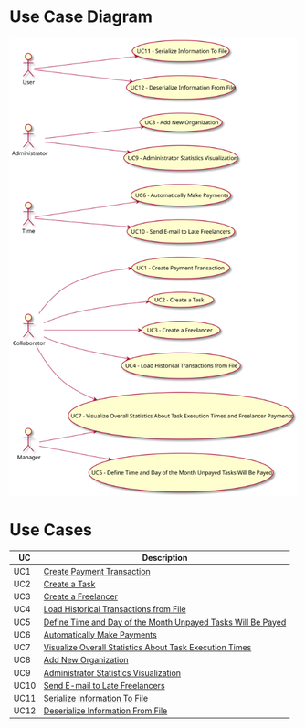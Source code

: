 # Use Case Diagram

![DUC](DUC.svg)

# Use Cases

| UC   | Description |
|------|-------------|
| UC1  | [Create Payment Transaction](../UC_01/UC_01.md) |
| UC2  | [Create a Task](../UC_02/UC_02.md) |
| UC3  | [Create a Freelancer](../UC_03/UC_03.md) |
| UC4  | [Load Historical Transactions from File](../UC_04/UC_04.md) |
| UC5  | [Define Time and Day of the Month Unpayed Tasks Will Be Payed](../5/UC_05.md)
| UC6  | [Automatically Make Payments](../UC_06/UC_06.md) |
| UC7  | [Visualize Overall Statistics About Task Execution Times](../UC_07/UC_07.md) |
| UC8  | [Add New Organization](../UC_08/UC_08.md) |
| UC9  | [Administrator Statistics Visualization](../UC_09/UC_09.md) |
| UC10 | [Send E-mail to Late Freelancers](../UC_10/UC_10.md) |
| UC11 | [Serialize Information To File](../UC_11/UC_11.md) |
| UC12 | [Deserialize Information From File](../UC_12/UC_12.md) |